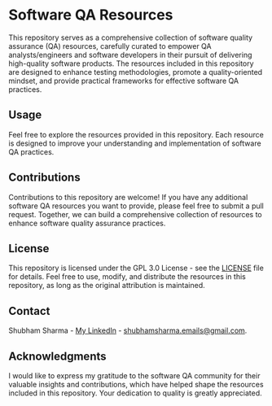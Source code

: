 # Software QA Resources

This repository serves as a comprehensive collection of software quality assurance (QA) resources, carefully curated to empower QA analysts/engineers and software developers in their pursuit of delivering high-quality software products. The resources included in this repository are designed to enhance testing methodologies, promote a quality-oriented mindset, and provide practical frameworks for effective software QA practices.

## Usage

Feel free to explore the resources provided in this repository. Each resource is designed to improve your understanding and implementation of software QA practices. 

## Contributions

Contributions to this repository are welcome! If you have any additional software QA resources you want to provide, please feel free to submit a pull request. Together, we can build a comprehensive collection of resources to enhance software quality assurance practices.

## License

This repository is licensed under the GPL 3.0 License - see the [LICENSE](LICENSE) file for details. Feel free to use, modify, and distribute the resources in this repository, as long as the original attribution is maintained.

## Contact

Shubham Sharma - [My LinkedIn](https://www.linkedin.com/in/sharma-it/) - shubhamsharma.emails@gmail.com.

## Acknowledgments

I would like to express my gratitude to the software QA community for their valuable insights and contributions, which have helped shape the resources included in this repository. Your dedication to quality is greatly appreciated.
